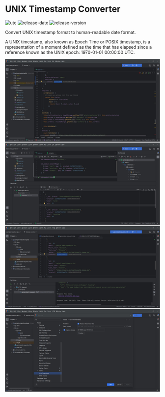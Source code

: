# UNIX Timestamp Converter 
![utc](https://github.com/ramustha/unix-timestamp/actions/workflows/github-actions.yml/badge.svg)
![release-date](https://img.shields.io/github/release-date/ramustha/unix-timestamp)
![release-version](https://img.shields.io/github/v/release/ramustha/unix-timestamp)

<p>Convert UNIX timestamp format to human-readable date format.

A UNIX timestamp, also known as Epoch Time or POSIX timestamp, is a representation of a moment defined as the time that has elapsed since a reference known as the UNIX epoch: 1970-01-01 00:00:00 UTC.</p>

![](img/unix0.jpg)
![](img/unix1.jpg)
![](img/unix2.jpg)
![](img/unix3.jpg)


